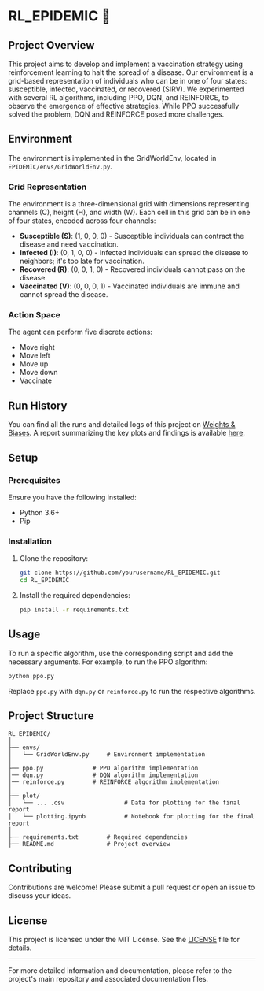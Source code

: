 # RL_EPIDEMIC :syringe:

## Project Overview

This project aims to develop and implement a vaccination strategy using reinforcement learning to halt the spread of a disease. Our environment is a grid-based representation of individuals who can be in one of four states: susceptible, infected, vaccinated, or recovered (SIRV). We experimented with several RL algorithms, including PPO, DQN, and REINFORCE, to observe the emergence of effective strategies. While PPO successfully solved the problem, DQN and REINFORCE posed more challenges.

## Environment

The environment is implemented in the GridWorldEnv, located in `EPIDEMIC/envs/GridWorldEnv.py`.

### Grid Representation

The environment is a three-dimensional grid with dimensions representing channels (C), height (H), and width (W). Each cell in this grid can be in one of four states, encoded across four channels:

- **Susceptible (S)**: (1, 0, 0, 0) - Susceptible individuals can contract the disease and need vaccination.
- **Infected (I)**: (0, 1, 0, 0) - Infected individuals can spread the disease to neighbors; it's too late for vaccination.
- **Recovered (R)**: (0, 0, 1, 0) - Recovered individuals cannot pass on the disease.
- **Vaccinated (V)**: (0, 0, 0, 1) - Vaccinated individuals are immune and cannot spread the disease.

### Action Space

The agent can perform five discrete actions:

- Move right
- Move left
- Move up
- Move down
- Vaccinate

## Run History

You can find all the runs and detailed logs of this project on [Weights & Biases](https://wandb.ai/andreamiele/EPIDEMIC_RL?nw=nwuserandreamiele). A report summarizing the key plots and findings is available [here](https://wandb.ai/andreamiele/EPIDEMIC_RL/reports/Report--Vmlldzo4MTU1OTcy).

## Setup

### Prerequisites

Ensure you have the following installed:

- Python 3.6+
- Pip

### Installation

1. Clone the repository:

   ```bash
   git clone https://github.com/yourusername/RL_EPIDEMIC.git
   cd RL_EPIDEMIC
   ```

2. Install the required dependencies:
   ```bash
   pip install -r requirements.txt
   ```

## Usage

To run a specific algorithm, use the corresponding script and add the necessary arguments. For example, to run the PPO algorithm:

```bash
python ppo.py
```

Replace `ppo.py` with `dqn.py` or `reinforce.py` to run the respective algorithms.

## Project Structure

```
RL_EPIDEMIC/
│
├── envs/
│   └── GridWorldEnv.py     # Environment implementation
│
├── ppo.py              # PPO algorithm implementation
│── dqn.py              # DQN algorithm implementation
│── reinforce.py        # REINFORCE algorithm implementation
│
├── plot/
│   └── ... .csv                 # Data for plotting for the final report
│   └── plotting.ipynb           # Notebook for plotting for the final report
│
├── requirements.txt        # Required dependencies
├── README.md               # Project overview
```

## Contributing

Contributions are welcome! Please submit a pull request or open an issue to discuss your ideas.

## License

This project is licensed under the MIT License. See the [LICENSE](LICENSE) file for details.

---

For more detailed information and documentation, please refer to the project's main repository and associated documentation files.

```

```
